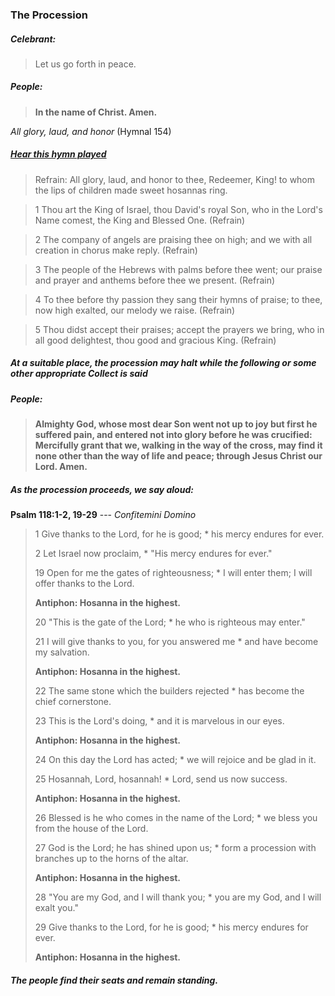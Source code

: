 ### The Procession
##### Celebrant:
> Let us go forth in peace.

##### **People:**
> **In the name of Christ. Amen.**

_All glory, laud, and honor_ (Hymnal 154)
##### [Hear this hymn played](https://www.youtube.com/watch?v=h3a8fTTrAdE)

> Refrain:
All glory, laud, and honor
to thee, Redeemer, King!
to whom the lips of children
made sweet hosannas ring.

> 1
Thou art the King of Israel,
thou David's royal Son,
who in the Lord's Name comest,
the King and Blessed One. (Refrain)

> 2
The company of angels
are praising thee on high;
and we with all creation
in chorus make reply. (Refrain)

> 3
The people of the Hebrews
with palms before thee went;
our praise and prayer and anthems
before thee we present. (Refrain)

> 4
To thee before thy passion
they sang their hymns of praise;
to thee, now high exalted,
our melody we raise. (Refrain)

> 5
Thou didst accept their praises;
accept the prayers we bring,
who in all good delightest,
thou good and gracious King. (Refrain)

##### At a suitable place, the procession may halt while the following or some other appropriate Collect is said

##### **People:**
> **Almighty God, whose most dear Son went not up to joy but first he suffered pain, and entered not into glory before he was crucified: Mercifully grant that we, walking in the way of the cross, may find it none other than the way of life and peace; through Jesus Christ our Lord. Amen.**

##### As the procession proceeds, we say aloud:
**Psalm 118:1-2, 19-29** --- _Confitemini Domino_
> 1 Give thanks to the Lord, for he is good; *
> his mercy endures for ever.
>
>2 Let Israel now proclaim, *
> "His mercy endures for ever."
>
> 19 Open for me the gates of righteousness; *
> I will enter them; I will offer thanks to the Lord.
>
> **Antiphon: 	Hosanna in the highest.**
>
> 20 "This is the gate of the Lord; *
> he who is righteous may enter."
>
> 21 I will give thanks to you, for you answered me *
> and have become my salvation.
>
> **Antiphon: 	Hosanna in the highest.**
>
> 22 The same stone which the builders rejected *
> has become the chief cornerstone.
>
> 23 This is the Lord's doing, *
> and it is marvelous in our eyes.
>
> **Antiphon: 	Hosanna in the highest.**
>
> 24 On this day the Lord has acted; *
> we will rejoice and be glad in it.
>
> 25 Hosannah, Lord, hosannah! *
> Lord, send us now success.
>
> **Antiphon: 	Hosanna in the highest.**
>
> 26 Blessed is he who comes in the name of the Lord; *
> we bless you from the house of the Lord.
>
> 27 God is the Lord; he has shined upon us; *
> form a procession with branches up to the horns of the altar.
>
> **Antiphon: 	Hosanna in the highest.**
>
> 28 "You are my God, and I will thank you; *
> you are my God, and I will exalt you."
>
> 29 Give thanks to the Lord, for he is good; *
> his mercy endures for ever.
>
> **Antiphon: 	Hosanna in the highest.**
##### The people find their seats and remain standing.
